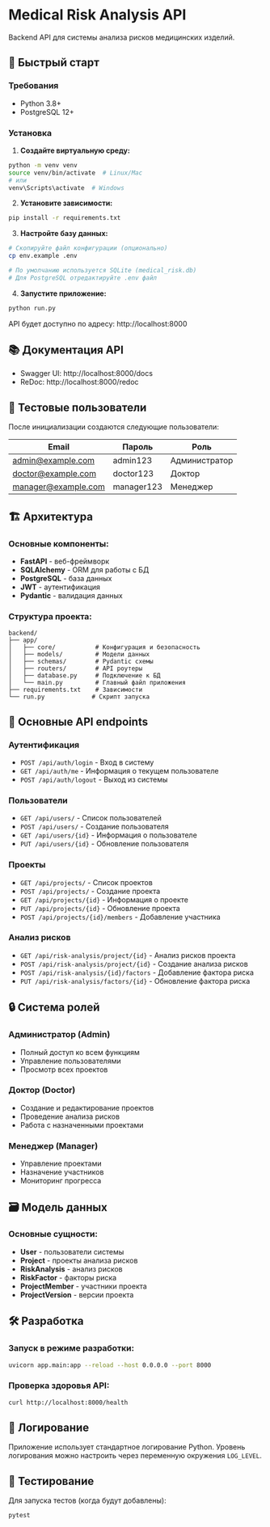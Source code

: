 # Medical Risk Analysis API

Backend API для системы анализа рисков медицинских изделий.

## 🚀 Быстрый старт

### Требования
- Python 3.8+
- PostgreSQL 12+

### Установка

1. **Создайте виртуальную среду:**
```bash
python -m venv venv
source venv/bin/activate  # Linux/Mac
# или
venv\Scripts\activate  # Windows
```

2. **Установите зависимости:**
```bash
pip install -r requirements.txt
```

3. **Настройте базу данных:**
```bash
# Скопируйте файл конфигурации (опционально)
cp env.example .env

# По умолчанию используется SQLite (medical_risk.db)
# Для PostgreSQL отредактируйте .env файл
```

4. **Запустите приложение:**
```bash
python run.py
```

API будет доступно по адресу: http://localhost:8000

## 📚 Документация API

- Swagger UI: http://localhost:8000/docs
- ReDoc: http://localhost:8000/redoc

## 🔐 Тестовые пользователи

После инициализации создаются следующие пользователи:

| Email | Пароль | Роль |
|-------|--------|------|
| admin@example.com | admin123 | Администратор |
| doctor@example.com | doctor123 | Доктор |
| manager@example.com | manager123 | Менеджер |

## 🏗️ Архитектура

### Основные компоненты:
- **FastAPI** - веб-фреймворк
- **SQLAlchemy** - ORM для работы с БД
- **PostgreSQL** - база данных
- **JWT** - аутентификация
- **Pydantic** - валидация данных

### Структура проекта:
```
backend/
├── app/
│   ├── core/           # Конфигурация и безопасность
│   ├── models/         # Модели данных
│   ├── schemas/        # Pydantic схемы
│   ├── routers/        # API роутеры
│   ├── database.py     # Подключение к БД
│   └── main.py         # Главный файл приложения
├── requirements.txt    # Зависимости
└── run.py             # Скрипт запуска
```

## 🎯 Основные API endpoints

### Аутентификация
- `POST /api/auth/login` - Вход в систему
- `GET /api/auth/me` - Информация о текущем пользователе
- `POST /api/auth/logout` - Выход из системы

### Пользователи
- `GET /api/users/` - Список пользователей
- `POST /api/users/` - Создание пользователя
- `GET /api/users/{id}` - Информация о пользователе
- `PUT /api/users/{id}` - Обновление пользователя

### Проекты
- `GET /api/projects/` - Список проектов
- `POST /api/projects/` - Создание проекта
- `GET /api/projects/{id}` - Информация о проекте
- `PUT /api/projects/{id}` - Обновление проекта
- `POST /api/projects/{id}/members` - Добавление участника

### Анализ рисков
- `GET /api/risk-analysis/project/{id}` - Анализ рисков проекта
- `POST /api/risk-analysis/project/{id}` - Создание анализа рисков
- `POST /api/risk-analysis/{id}/factors` - Добавление фактора риска
- `PUT /api/risk-analysis/factors/{id}` - Обновление фактора риска

## 🔒 Система ролей

### Администратор (Admin)
- Полный доступ ко всем функциям
- Управление пользователями
- Просмотр всех проектов

### Доктор (Doctor)
- Создание и редактирование проектов
- Проведение анализа рисков
- Работа с назначенными проектами

### Менеджер (Manager)
- Управление проектами
- Назначение участников
- Мониторинг прогресса

## 🗃️ Модель данных

### Основные сущности:
- **User** - пользователи системы
- **Project** - проекты анализа рисков
- **RiskAnalysis** - анализ рисков
- **RiskFactor** - факторы риска
- **ProjectMember** - участники проекта
- **ProjectVersion** - версии проекта

## 🛠️ Разработка

### Запуск в режиме разработки:
```bash
uvicorn app.main:app --reload --host 0.0.0.0 --port 8000
```

### Проверка здоровья API:
```bash
curl http://localhost:8000/health
```

## 📝 Логирование

Приложение использует стандартное логирование Python. Уровень логирования можно настроить через переменную окружения `LOG_LEVEL`.

## 🧪 Тестирование

Для запуска тестов (когда будут добавлены):
```bash
pytest
```
